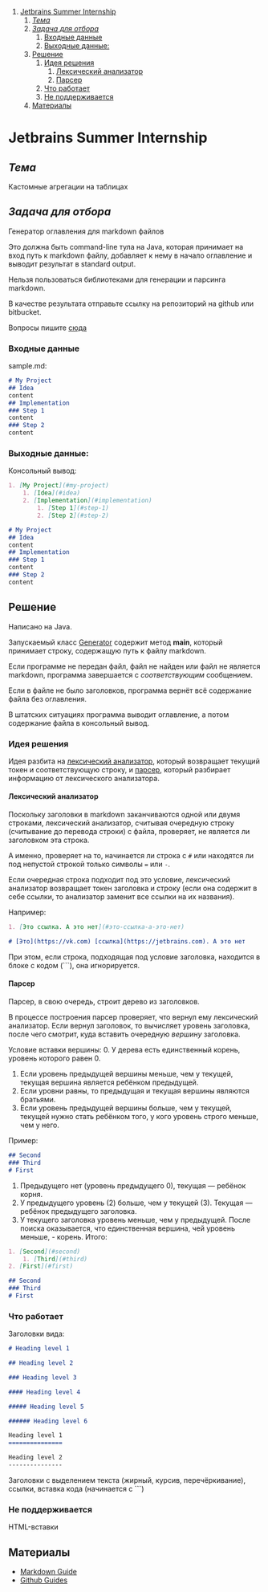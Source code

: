 1. [Jetbrains Summer Internship](#jetbrains-summer-internship)
    1. [*Тема*](#тема)
    2. [_Задача для отбора_](#задача-для-отбора)
        1. [Входные данные](#входные-данные)
        2. [Выходные данные:](#выходные-данные)
    3. [Решение](#решение)
        1. [Идея решения](#идея-решения)
            1. [Лексический анализатор](#лексический-анализатор)
            2. [Парсер](#парсер)
        2. [Что работает](#что-работает)
        3. [Не поддерживается](#не-поддерживается)
    4. [Материалы](#материалы)

# Jetbrains Summer Internship

## *Тема*
Кастомные агрегации на таблицах

## _Задача для отбора_
Генератор оглавления для markdown файлов

Это должна быть command-line тула на Java, которая принимает на вход путь к markdown файлу, добавляет к нему в начало оглавление и выводит результат в standard output.

Нельзя пользоваться библиотеками для генерации и парсинга markdown.

В качестве результата отправьте ссылку на репозиторий на github или bitbucket.

Вопросы пишите [сюда](mailto:liudmila.kornilova@jetbrains.com)

### Входные данные
sample.md:
```markdown
# My Project
## Idea
content
## Implementation
### Step 1
content
### Step 2
content
```

### Выходные данные:
Консольный вывод:
```markdown
1. [My Project](#my-project)
    1. [Idea](#idea)
    2. [Implementation](#implementation)
        1. [Step 1](#step-1)
        2. [Step 2](#step-2)

# My Project
## Idea
content
## Implementation
### Step 1
content
### Step 2
content
```

## Решение
Написано на Java.

Запускаемый класс [Generator](src/Generator.java) содержит метод **main**, который принимает
строку, содержащую путь к файлу markdown.

Если программе не передан файл, файл не найден или файл не является markdown, программа завершается
с _соответствующим_ сообщением.

Если в файле не было заголовков, программа вернёт всё содержание файла без оглавления.

В штатских ситуациях программа выводит оглавление, а потом содержание файла в консольный вывод.

### Идея решения
Идея разбита на [лексический анализатор](src/MdLexer.java), который возвращает текущий токен и соответствующую строку,
и [парсер](src/MdParser.java), который разбирает информацию от лексического анализатора.

#### Лексический анализатор
Поскольку заголовки в markdown заканчиваются одной или двумя строками, лексический анализатор, считывая очередную строку
(считывание до перевода строки) с файла, проверяет, не является ли заголовком эта строка.

А именно, проверяет на то, начинается ли строка с `#` или находятся ли под непустой строкой только символы `=` или `-`.

Если очередная строка подходит под это условие, лексический анализатор возвращает токен заголовка и строку
(если она содержит в себе ссылки, то анализатор заменит все ссылки на их названия).

Например:
```markdown
1. [Это ссылка. А это нет](#это-ссылка-а-это-нет)

# [Это](https://vk.com) [ссылка](https://jetbrains.com). А это нет
```

При этом, если строка, подходящая под условие заголовка, находится в блоке с кодом (```), она игнорируется.

#### Парсер
Парсер, в свою очередь, строит дерево из заголовков.

В процессе построения парсер проверяет, что вернул ему лексический анализатор. Если вернул заголовок, то вычисляет уровень
заголовка, после чего смотрит, куда вставить очередную _вершину_ заголовка.

Условие вставки вершины:
0. У дерева есть единственный корень, уровень которого равен 0.
1. Если уровень предыдущей вершины меньше, чем у текущей, текущая вершина является ребёнком предыдущей.
2. Если уровни равны, то предыдущая и текущая вершины являются братьями.
3. Если уровень предыдущей вершины больше, чем у текущей, текущей нужно стать ребёнком того, у кого уровень строго меньше, чем у него.

Пример:
```markdown
## Second
### Third
# First
```
1. Предыдущего нет (уровень предыдущего 0), текущая — ребёнок корня.
2. У предыдущего уровень (2) больше, чем у текущей (3). Текущая — ребёнок предыдущего заголовка.
3. У текущего заголовка уровень меньше, чем у предыдущей. После поиска оказывается, что единственная вершина, чей уровень меньше, - корень.
Итого:
```markdown
1. [Second](#second)
    1. [Third](#third)
2. [First](#first)

## Second
### Third
# First
```

### Что работает
Заголовки вида:
```markdown
# Heading level 1

## Heading level 2

### Heading level 3

#### Heading level 4

##### Heading level 5

###### Heading level 6

Heading level 1
===============

Heading level 2
---------------
```

Заголовки с выделением текста (жирный, курсив, перечёркивание), ссылки, вставка кода (начинается с ```)

### Не поддерживается
HTML-вставки

## Материалы
* [Markdown Guide](https://www.markdownguide.org/basic-syntax/)
* [Github Guides](https://guides.github.com/features/mastering-markdown/)
